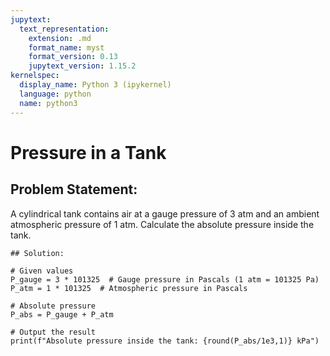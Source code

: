 ```yaml
---
jupytext:
  text_representation:
    extension: .md
    format_name: myst
    format_version: 0.13
    jupytext_version: 1.15.2
kernelspec:
  display_name: Python 3 (ipykernel)
  language: python
  name: python3
---
```


# Pressure in a Tank

## Problem Statement:
A cylindrical tank contains air at a gauge pressure of 3 atm and an ambient atmospheric pressure of 1 atm. 
Calculate the absolute pressure inside the tank.

```{code-cell} ipython3
## Solution:

# Given values
P_gauge = 3 * 101325  # Gauge pressure in Pascals (1 atm = 101325 Pa)
P_atm = 1 * 101325  # Atmospheric pressure in Pascals

# Absolute pressure
P_abs = P_gauge + P_atm

# Output the result
print(f"Absolute pressure inside the tank: {round(P_abs/1e3,1)} kPa")
```
